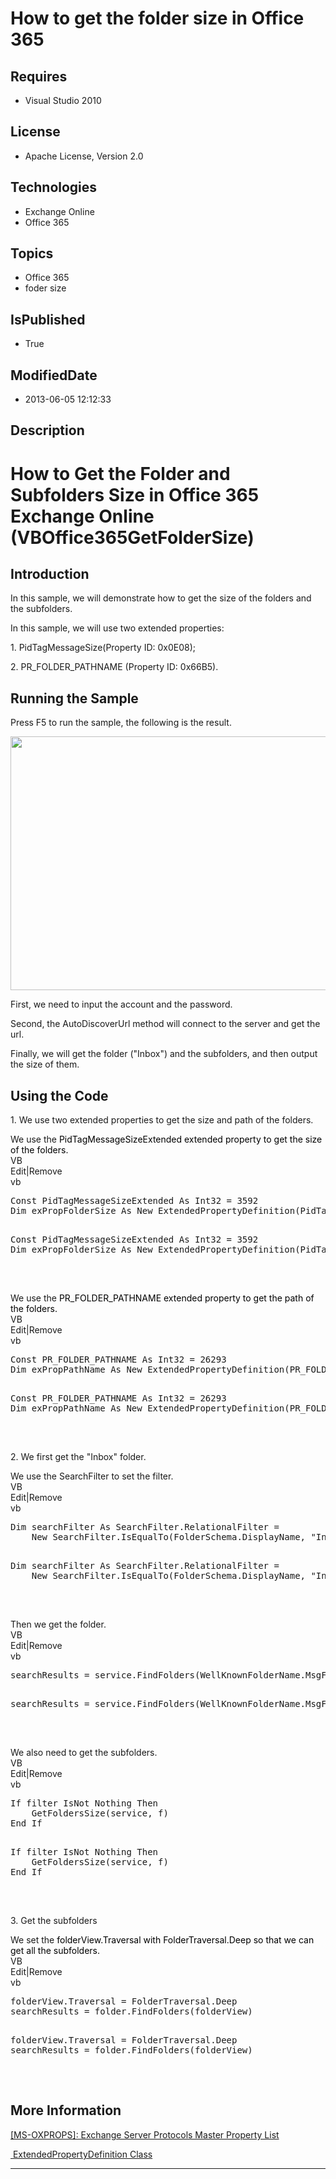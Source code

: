 # How to get the folder size in Office 365
## Requires
* Visual Studio 2010
## License
* Apache License, Version 2.0
## Technologies
* Exchange Online
* Office 365
## Topics
* Office 365
* foder size
## IsPublished
* True
## ModifiedDate
* 2013-06-05 12:12:33
## Description

<h1>How to Get the Folder and Subfolders Size in Office 365 Exchange Online (VBOffice365GetFolderSize)</h1>
<h2>Introduction</h2>
<p class="MsoNormal">In this sample, we will demonstrate how to get the size of the folders and the subfolders.</p>
<p class="MsoNormal">In this sample, we will use two extended properties:</p>
<p class="MsoNormal">1. PidTagMessageSize(Property ID: 0x0E08);</p>
<p class="MsoNormal">2. PR_FOLDER_PATHNAME (Property ID: 0x66B5).</p>
<h2>Running the Sample</h2>
<p class="MsoNormal">Press F5 to run the sample, the following is the result.</p>
<p class="MsoNormal"><span style=""><img src="/site/view/file/83472/1/image.png" alt="" width="519" height="406" align="middle">
</span></p>
<p class="MsoNormal">First, we need to input the account and the password.</p>
<p class="MsoNormal">Second, the AutoDiscoverUrl method will connect to the server and get the url.</p>
<p class="MsoNormal">Finally, we will get the folder (&quot;Inbox&quot;) and the subfolders, and then output the size of them.</p>
<h2>Using the Code</h2>
<p class="MsoNormal" style="margin-bottom:0in; margin-bottom:.0001pt; line-height:normal; text-autospace:none">
1. We use two extended properties to get the size and path of the folders.</p>
<p class="MsoNormal" style="margin-bottom:0in; margin-bottom:.0001pt; line-height:normal; text-autospace:none">
We use the <span style="color:black">PidTagMessageSizeExtended extended property to get the size of the folders.
</span></p>
<div class="scriptcode">
<div class="pluginEditHolder" pluginCommand="mceScriptCode">
<div class="title"><span>VB</span></div>
<div class="pluginLinkHolder"><span class="pluginEditHolderLink">Edit</span>|<span class="pluginRemoveHolderLink">Remove</span>
</div>
<span class="hidden">vb</span>
<pre class="hidden">
Const PidTagMessageSizeExtended As Int32 = 3592
Dim exPropFolderSize As New ExtendedPropertyDefinition(PidTagMessageSizeExtended, MapiPropertyType.Integer)

</pre>
<pre id="codePreview" class="vb">
Const PidTagMessageSizeExtended As Int32 = 3592
Dim exPropFolderSize As New ExtendedPropertyDefinition(PidTagMessageSizeExtended, MapiPropertyType.Integer)

</pre>
</div>
</div>
<div class="endscriptcode">&nbsp;</div>
<p class="MsoNormal" style="margin-bottom:0in; margin-bottom:.0001pt; line-height:normal; text-autospace:none">
<span style="color:black"></span></p>
<p class="MsoNormal" style="margin-bottom:0in; margin-bottom:.0001pt; line-height:normal; text-autospace:none">
We use the <span style="color:black">PR_FOLDER_PATHNAME extended property to get the path of the folders.
</span></p>
<div class="scriptcode">
<div class="pluginEditHolder" pluginCommand="mceScriptCode">
<div class="title"><span>VB</span></div>
<div class="pluginLinkHolder"><span class="pluginEditHolderLink">Edit</span>|<span class="pluginRemoveHolderLink">Remove</span>
</div>
<span class="hidden">vb</span>
<pre class="hidden">
Const PR_FOLDER_PATHNAME As Int32 = 26293
Dim exPropPathName As New ExtendedPropertyDefinition(PR_FOLDER_PATHNAME, MapiPropertyType.String)

</pre>
<pre id="codePreview" class="vb">
Const PR_FOLDER_PATHNAME As Int32 = 26293
Dim exPropPathName As New ExtendedPropertyDefinition(PR_FOLDER_PATHNAME, MapiPropertyType.String)

</pre>
</div>
</div>
<div class="endscriptcode">&nbsp;</div>
<p class="MsoNormal" style="margin-bottom:0in; margin-bottom:.0001pt; line-height:normal; text-autospace:none">
2. We first get the &quot;Inbox&quot; folder.</p>
<p class="MsoNormal" style="margin-bottom:0in; margin-bottom:.0001pt; line-height:normal; text-autospace:none">
We use the SearchFilter to set the filter.</p>
<div class="scriptcode">
<div class="pluginEditHolder" pluginCommand="mceScriptCode">
<div class="title"><span>VB</span></div>
<div class="pluginLinkHolder"><span class="pluginEditHolderLink">Edit</span>|<span class="pluginRemoveHolderLink">Remove</span>
</div>
<span class="hidden">vb</span>
<pre class="hidden">
Dim searchFilter As SearchFilter.RelationalFilter =
&nbsp;&nbsp;&nbsp; New SearchFilter.IsEqualTo(FolderSchema.DisplayName, &quot;Inbox&quot;)

</pre>
<pre id="codePreview" class="vb">
Dim searchFilter As SearchFilter.RelationalFilter =
&nbsp;&nbsp;&nbsp; New SearchFilter.IsEqualTo(FolderSchema.DisplayName, &quot;Inbox&quot;)

</pre>
</div>
</div>
<div class="endscriptcode">&nbsp;</div>
<p class="MsoNormal" style="margin-bottom:0in; margin-bottom:.0001pt; line-height:normal; text-autospace:none">
Then we get the folder.</p>
<div class="scriptcode">
<div class="pluginEditHolder" pluginCommand="mceScriptCode">
<div class="title"><span>VB</span></div>
<div class="pluginLinkHolder"><span class="pluginEditHolderLink">Edit</span>|<span class="pluginRemoveHolderLink">Remove</span>
</div>
<span class="hidden">vb</span>
<pre class="hidden">
searchResults = service.FindFolders(WellKnownFolderName.MsgFolderRoot, filter, folderView)

</pre>
<pre id="codePreview" class="vb">
searchResults = service.FindFolders(WellKnownFolderName.MsgFolderRoot, filter, folderView)

</pre>
</div>
</div>
<div class="endscriptcode">&nbsp;</div>
<p class="MsoNormal" style="margin-bottom:0in; margin-bottom:.0001pt; line-height:normal; text-autospace:none">
We also need to get the subfolders.</p>
<div class="scriptcode">
<div class="pluginEditHolder" pluginCommand="mceScriptCode">
<div class="title"><span>VB</span></div>
<div class="pluginLinkHolder"><span class="pluginEditHolderLink">Edit</span>|<span class="pluginRemoveHolderLink">Remove</span>
</div>
<span class="hidden">vb</span>
<pre class="hidden">
If filter IsNot Nothing Then
&nbsp;&nbsp;&nbsp; GetFoldersSize(service, f)
End If

</pre>
<pre id="codePreview" class="vb">
If filter IsNot Nothing Then
&nbsp;&nbsp;&nbsp; GetFoldersSize(service, f)
End If

</pre>
</div>
</div>
<div class="endscriptcode">&nbsp;</div>
<p class="MsoNormal" style="margin-bottom:0in; margin-bottom:.0001pt; line-height:normal; text-autospace:none">
3. Get the subfolders</p>
<p class="MsoNormal" style="margin-bottom:0in; margin-bottom:.0001pt; line-height:normal; text-autospace:none">
We set the <span style="color:black">folderView.Traversal with FolderTraversal.Deep so that we can get all the subfolders.
</span></p>
<div class="scriptcode">
<div class="pluginEditHolder" pluginCommand="mceScriptCode">
<div class="title"><span>VB</span></div>
<div class="pluginLinkHolder"><span class="pluginEditHolderLink">Edit</span>|<span class="pluginRemoveHolderLink">Remove</span>
</div>
<span class="hidden">vb</span>
<pre class="hidden">
folderView.Traversal = FolderTraversal.Deep
searchResults = folder.FindFolders(folderView)

</pre>
<pre id="codePreview" class="vb">
folderView.Traversal = FolderTraversal.Deep
searchResults = folder.FindFolders(folderView)

</pre>
</div>
</div>
<div class="endscriptcode">&nbsp;</div>
<h2>More Information</h2>
<p class="MsoNormal"><a href="http://msdn.microsoft.com/en-us/library/cc433490(v=exchg.80).aspx"><span style="">[MS-OXPROPS]: Exchange Server Protocols Master Property List</span></a><span class="MsoHyperlink">
</span></p>
<p class="MsoNormal"><span class="MsoHyperlink"><a href="http://msdn.microsoft.com/en-us/library/dd634678(v=exchg.80).aspx"><span style="">&nbsp;</span>ExtendedPropertyDefinition Class</a>
</span></p>
<hr>
<div><a href="http://go.microsoft.com/?linkid=9759640" style="margin-top:3px"><img alt="" src="http://bit.ly/onecodelogo">
</a></div>
